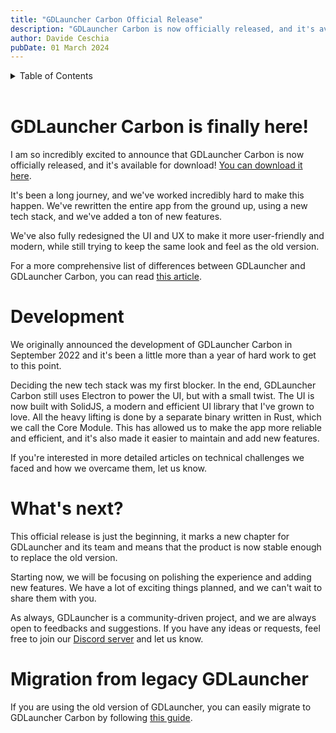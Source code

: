 ```yaml
---
title: "GDLauncher Carbon Official Release"
description: "GDLauncher Carbon is now officially released, and it's available for download."
author: Davide Ceschia
pubDate: 01 March 2024
---
```


<details>
  <summary id="tableListSummary">Table of Contents</summary>
  <ul id="tableList"></ul>
</details>

<br />

# GDLauncher Carbon is finally here!

I am so incredibly excited to announce that GDLauncher Carbon is now officially released, and it's available for download! [You can download it here](https://gdlauncher.com).

It's been a long journey, and we've worked incredibly hard to make this happen. We've rewritten the entire app from the ground up, using a new tech stack, and we've added a ton of new features.

We've also fully redesigned the UI and UX to make it more user-friendly and modern, while still trying to keep the same look and feel as the old version.

For a more comprehensive list of differences between GDLauncher and GDLauncher Carbon, you can read [this article](/docs/gdlauncher-vs-gdlauncher-carbon).

# Development

We originally announced the development of GDLauncher Carbon in September 2022 and it's been a little more than a year of hard work to get to this point.

Deciding the new tech stack was my first blocker. In the end, GDLauncher Carbon still uses Electron to power the UI, but with a small twist. The UI is now built with SolidJS, a modern and efficient UI library that I've grown to love. All the heavy lifting is done by a separate binary written in Rust, which we call the Core Module. This has allowed us to make the app more reliable and efficient, and it's also made it easier to maintain and add new features.

If you're interested in more detailed articles on technical challenges we faced and how we overcame them, let us know.

# What's next?

This official release is just the beginning, it marks a new chapter for GDLauncher and its team and means that the product is now stable enough to replace the old version.

Starting now, we will be focusing on polishing the experience and adding new features. We have a lot of exciting things planned, and we can't wait to share them with you.

As always, GDLauncher is a community-driven project, and we are always open to feedbacks and suggestions. If you have any ideas or requests, feel free to join our [Discord server](https://discord.gdlauncher.com) and let us know.

# Migration from legacy GDLauncher

If you are using the old version of GDLauncher, you can easily migrate to GDLauncher Carbon by following [this guide](/docs/migration-from-legacy-gdlauncher).
